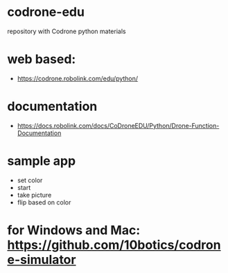 # codrone-edu
repository with Codrone python materials

# web based:
- https://codrone.robolink.com/edu/python/

# documentation
- https://docs.robolink.com/docs/CoDroneEDU/Python/Drone-Function-Documentation

# sample app
- set color
- start
- take picture
- flip based on color


# for Windows and Mac: https://github.com/10botics/codrone-simulator
